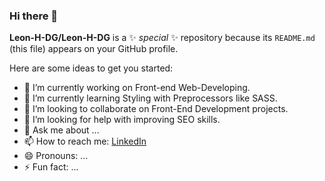 ### Hi there 👋


**Leon-H-DG/Leon-H-DG** is a ✨ _special_ ✨ repository because its `README.md` (this file) appears on your GitHub profile.

Here are some ideas to get you started:

- 🔭 I’m currently working on Front-end Web-Developing.
- 🌱 I’m currently learning Styling with Preprocessors like SASS.
- 👯 I’m looking to collaborate on Front-End Development projects.
- 🤔 I’m looking for help with improving SEO skills.
- 💬 Ask me about ...
- 📫 How to reach me: <a href="https://www.linkedin.com/in/leonhafner" rel="noFollow">LinkedIn</a>
- 😄 Pronouns: ...
- ⚡ Fun fact: ...

